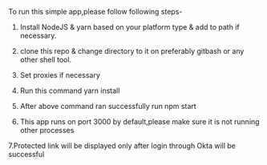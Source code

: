 To run this simple app,please follow following steps-

1. Install NodeJS & yarn based on your platform type & add to path if necessary.

2. clone this repo & change directory to it on preferably gitbash or any other shell tool.

3. Set proxies if necessary

4. Run this command 
yarn install 

5. After above command ran successfully run 
npm start

6. This app runs on port 3000 by default,please make sure it is not running other processes

7.Protected link will be displayed only after login through Okta will be successful
